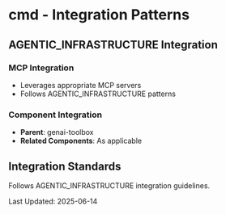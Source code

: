 # cmd - Integration Patterns

## AGENTIC_INFRASTRUCTURE Integration

### MCP Integration
- Leverages appropriate MCP servers
- Follows AGENTIC_INFRASTRUCTURE patterns

### Component Integration
- **Parent**: genai-toolbox
- **Related Components**: As applicable

## Integration Standards

Follows AGENTIC_INFRASTRUCTURE integration guidelines.

Last Updated: 2025-06-14
